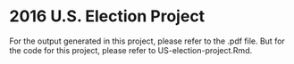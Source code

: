 # 2016 U.S. Election Project

For the output generated in this project, please refer to the .pdf file. But for the code for this project, please refer to US-election-project.Rmd.
